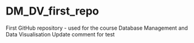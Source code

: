 # DM_DV_first_repo
First GitHub repository - used for the course Database Management and Data Visualisation
Update comment for test
